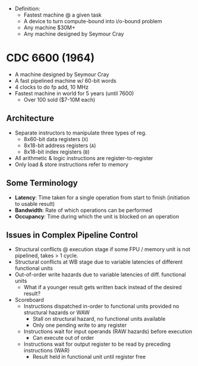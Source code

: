 * Definition:
	* Fastest machine @ a given task
	* A device to turn compute-bound into i/o-bound problem
	* Any machine $30M+
	* Any machine designed by Seymour Cray
# CDC 6600 (1964)
* A machine designed by Seymour Cray
* A fast pipelined machine w/ 60-bit words
* 4 clocks to do fp add, 10 MHz
* Fastest machine in world for 5 years (until 7600)
	* Over 100 sold ($7-10M each)
## Architecture
- Separate instructors to manipulate three types of reg.
	- 8x60-bit data registers (`X`)
	- 8x18-bit address registers (`A`)
	- 8x18-bit index registers (`B`)
- All arithmetic & logic instructions are register-to-register
- Only load & store instructions refer to memory
## Some Terminology
* **Latency**: Time taken for a single operation from start to finish (initiation to usable result)
* **Bandwidth**: Rate of which operations can be performed
* **Occupancy**: Time during which the unit is blocked on an operation
## Issues in Complex Pipeline Control
* Structural conflicts @ execution stage if some FPU / memory unit is not pipelined, takes > 1 cycle.
* Structural conflicts at WB stage due to variable latencies of different functional units
* Out-of-order write hazards due to variable latencies of diff. functional units
	* What if a younger result gets written back instead of the desired result?
* Scoreboard
	* Instructions dispatched in-order to functional units provided no structural hazards or WAW
		* Stall on structural hazard, no functional units available
		* Only one pending write to any register
	* Instructions wait for input operands (RAW hazards) before execution
		* Can execute out of order
	* Instructions wait for output register to be read by preceding instructions (WAR)
		* Result held in functional unit until register free